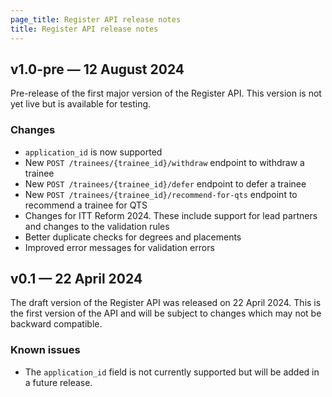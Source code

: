 ```yaml
---
page_title: Register API release notes
title: Register API release notes
---
```


## v1.0-pre — 12 August 2024

Pre-release of the first major version of the Register API. This version is not
yet live but is available for testing.

### Changes

* `application_id` is now supported
* New `POST /trainees/{trainee_id}/withdraw` endpoint to withdraw a trainee
* New `POST /trainees/{trainee_id}/defer` endpoint to defer a trainee
* New `POST /trainees/{trainee_id}/recommend-for-qts` endpoint to recommend a trainee for QTS
* Changes for ITT Reform 2024. These include support for lead partners and changes to the validation rules
* Better duplicate checks for degrees and placements
* Improved error messages for validation errors

## v0.1 — 22 April 2024

The draft version of the Register API was released on 22 April 2024. This is the first version of the API and will be subject to changes which may not be backward compatible.

### Known issues

* The `application_id` field is not currently supported but will be added in a future release.
